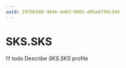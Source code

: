```yaml
---
uuid: 19fbb288-464e-4a63-9601-d85a4f9dc344
---
```



# SKS.SKS


<!-- prettier-ignore -->
!!! todo
    Describe *SKS.SKS* profile

